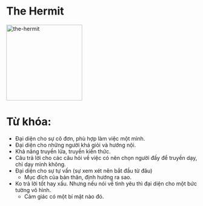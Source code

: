 # The Hermit

<img style="width: 200px;" alt="the-hermit"
  src="https://www.alittlesparkofjoy.com/wp-content/uploads/2020/09/the-hermit-tarot-card-meaning-rider-waite.webp">

**Từ khóa:**
===

* Đại diện cho sự cô đơn, phù hợp làm việc một mình.
* Đại diện cho những người khá giỏi và hướng nội.
* Khả năng truyền lửa, truyền kiến thức.
* Câu trả lời cho các câu hỏi về việc có nên chọn người đấy để truyền dạy, chỉ dạy mình không.
* Đại diện cho sự tự vấn (sự xem xét nên bắt đầu từ đâu)
  * Mục đích của bản thân, định hướng ra sao.
* Ko trả lời tốt hay xấu. Nhưng nếu nói về tình yêu thì đại diện cho một bức tường vô hình.
  * Cảm giác có một bí mật nào đó.
